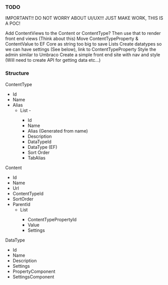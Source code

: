 ### TODO

IMPORTANT!! DO NOT WORRY ABOUT UI/UX!!! JUST MAKE WORK, THIS IS A POC!

Add ContentViews to the Content or ContentType? Then use that to render front end views (Think about this)
Move ContentTypeProperty & ContentValue to EF Core as string too big to save Lists
Create datatypes so we can have settings (See below), link to ContentTypeProperty
Style the admin similar to Umbraco
Create a simple front end site with nav and style (Will need to create API for getting data etc...)

### Structure

ContentType
 - Id
 - Name
 - Alias
   - List<ContentTypeProperty> - 
     - Id
     - Name
     - Alias (Generated from name)
     - Description
     - DataTypeId
     - DataType (EF)
     - Sort Order
     - TabAlias

Content
 - Id
 - Name
 - Url
 - ContentTypeId
 - SortOrder
 - ParentId
   - List<ContentValue>
     - ContentTypePropertyId
     - Value
     - Settings
   
DataType
 - Id
 - Name
 - Description
 - Settings
 - PropertyComponent
 - SettingsComponent